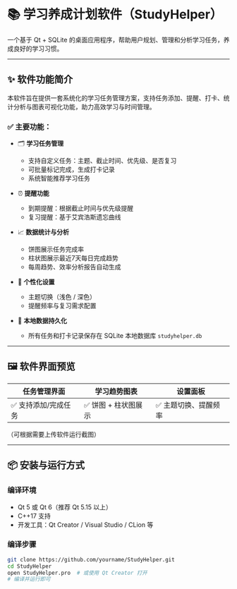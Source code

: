 # 📚 学习养成计划软件（StudyHelper）

一个基于 Qt + SQLite 的桌面应用程序，帮助用户规划、管理和分析学习任务，养成良好的学习习惯。

---

## ✨ 软件功能简介

本软件旨在提供一套系统化的学习任务管理方案，支持任务添加、提醒、打卡、统计分析与图表可视化功能，助力高效学习与时间管理。

### ✅ 主要功能：

- 🗂 **学习任务管理**
  - 支持自定义任务：主题、截止时间、优先级、是否复习
  - 可批量标记完成，生成打卡记录
  - 系统智能推荐学习任务

- ⏰ **提醒功能**
  - 到期提醒：根据截止时间与优先级提醒
  - 复习提醒：基于艾宾浩斯遗忘曲线

- 📈 **数据统计与分析**
  - 饼图展示任务完成率
  - 柱状图展示最近7天每日完成趋势
  - 每周趋势、效率分析报告自动生成

- 🎨 **个性化设置**
  - 主题切换（浅色 / 深色）
  - 提醒频率与复习需求配置

- 💾 **本地数据持久化**
  - 所有任务和打卡记录保存在 SQLite 本地数据库 `studyhelper.db`

---

## 🖼 软件界面预览

| 任务管理界面 | 学习趋势图表 | 设置面板 |
|--------------|---------------|-----------|
| ✅ 支持添加/完成任务 | ✅ 饼图 + 柱状图展示 | ✅ 主题切换、提醒频率 |

（可根据需要上传软件运行截图）

---

## 📦 安装与运行方式

### 编译环境

- Qt 5 或 Qt 6（推荐 Qt 5.15 以上）
- C++17 支持
- 开发工具：Qt Creator / Visual Studio / CLion 等

### 编译步骤

```bash
git clone https://github.com/yourname/StudyHelper.git
cd StudyHelper
open StudyHelper.pro  # 或使用 Qt Creator 打开
# 编译并运行即可

